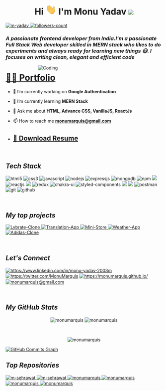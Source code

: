 <img style="position: relative;" src="https://jusmarktech.com/public/a/images/pages/web_development.gif" alt="">
<!--  <img src="https://github.com/matyo91/matyo91/raw/main/assets/github.gif" alt="Hi, I'm Monu 👋 I'm a 🚀 Indian Full stack web developer 🚀 I ❤️ Happy Hardcore ❤️"> -->
<h1 align="center">
    Hi
    <img src="https://raw.githubusercontent.com/ABSphreak/ABSphreak/master/gifs/Hi.gif" width="35">
    I'm Monu Yadav
    <img src="https://camo.githubusercontent.com/d3359cb00ab0b5ed8f2e1fe3fceb4fbaf3b614340f8c0db99c17b9f50b351770/68747470733a2f2f656d6f6a69732e736c61636b6d6f6a69732e636f6d2f656d6f6a69732f696d616765732f313533313834393433302f343234362f626c6f622d73756e676c61737365732e6769663f31353331383439343330" width="35">
</h1>
<!----------------------------------- Profile View Section ------------------------------------>

<p align="left">
    <a href="https://github.com/monumarquis">
        <img src="https://komarev.com/ghpvc/?username=NazmusSayad&label=Profile%20views&color=0e75b6&style=flat" alt="m-yadav" />
    </a>
    <a href="https://github.com/monumarquis?tab=followers">
        <img src="https://img.shields.io/github/followers/monumarquis?label=Followers&style=social" alt="followers-count">
    </a>
</p>
<h3>
    <i>A passionate frontend developer from India.I'm a passionate Full Stack Web developer skilled in MERN stack who likes to do experiments and always ready for learning new things 😃. I focuses on writing clean, elegant and efficient code</i>
</h3>


<img align="right" alt="Coding" width="400" src="https://cdn.dribbble.com/users/1162077/screenshots/3848914/programmer.gif" alt="">



<!-- <p align="left"> <a href="https://github.com/ryo-ma/github-profile-trophy"><img src="https://github-profile-trophy.vercel.app/?username=shubhojeet1" alt="shubhojeet1" /></a> </p> -->
<h1><a href="https://monumarquis.github.io/"> 👨‍💻 Portfolio</a></h1>

- 🔭 I’m currently working on **Google Authentication**

- 🌱 I’m currently learning **MERN Stack**

- 💬 Ask me about **HTML, Advance CSS, VanillaJS, ReactJs**

- 📫 How to reach me **monumarquis@gmail.com**
- <h2><a href="https://drive.google.com/uc?export=download&id=18Pxv_xnL2onLThvIK8ofNl5vKKuN1DND">📜 Download Resume</a></h2>


<!----------------------------------- About Section ------------------------------------>


<!-- <h3>
    <i>- Currently working at Kyndryl as a Full Stack Developer</i>
</h3> -->
<br>







<!----------------------------------- Tech Stack Section ------------------------------------>

<h2><i>Tech Stack</i></h2>

<p>
    <img src="https://img.shields.io/badge/HTML5-E34F26?style=for-the-badge&logo=html5&logoColor=white" alt="html5" />
    <img src="https://img.shields.io/badge/CSS3-1572B6?style=for-the-badge&logo=css3&logoColor=white" alt="css3" />
<!--     <img src="https://img.shields.io/badge/Bootstrap-563D7C?style=for-the-badge&logo=bootstrap&logoColor=white" alt="bootstrap" /> -->
<!--     <img src="https://img.shields.io/badge/Tailwind_CSS-38B2AC?style=for-the-badge&logo=tailwind-css&logoColor=white" alt="tailwind" /> -->
    <img src="https://img.shields.io/badge/JavaScript-323330?style=for-the-badge&logo=javascript&logoColor=F7DF1E" alt="javascript" />
    <img src="https://img.shields.io/badge/Node.js-339933?style=for-the-badge&logo=nodedotjs&logoColor=white" alt="nodejs" />
    <img src="https://img.shields.io/badge/Express.js-000000?style=for-the-badge&logo=express&logoColor=white" alt="expressjs" />
    <img src="https://img.shields.io/badge/MongoDB-4EA94B?style=for-the-badge&logo=mongodb&logoColor=white" alt="mongodb" />
    <img src="https://img.shields.io/badge/npm-CB3837?style=for-the-badge&logo=npm&logoColor=white" alt="npm" />
    <img src="https://img.shields.io/badge/typescript-%23007ACC.svg?style=for-the-badge&logo=typescript&logoColor=white" />
    <img src="https://img.shields.io/badge/React-20232A?style=for-the-badge&logo=react&logoColor=61DAFB" alt="reactjs" />
    <img src="https://img.shields.io/badge/React_Router-CA4245?style=for-the-badge&logo=react-router&logoColor=white" />
    <img src="https://img.shields.io/badge/Redux-593D88?style=for-the-badge&logo=redux&logoColor=white" alt="redux" />
    <img src="https://img.shields.io/badge/Chakra%20UI-3bc7bd?style=for-the-badge&logo=chakraui&logoColor=white" alt="chakra-ui" />
    <img src="https://img.shields.io/badge/styled--components-DB7093?style=for-the-badge&logo=styled-components&logoColor=white" alt="styled-components" />
    <img src="https://img.shields.io/badge/Vercel-000000?style=for-the-badge&logo=Vercel&logoColor=white" />
    <img src="https://img.shields.io/badge/netlify-%23000000.svg?style=for-the-badge&logo=netlify&logoColor=#00C7B7" />
    <img src="https://img.shields.io/badge/Postman-FF6C37?style=for-the-badge&logo=Postman&logoColor=white" alt="postman" />
    <img src="https://img.shields.io/badge/Git-f44d27?style=for-the-badge&logo=git&logoColor=white" alt="git" />
    <img src="https://img.shields.io/badge/GitHub-100000?style=for-the-badge&logo=github&logoColor=white" alt="github" />
</p>
<br>



<!----------------------------------- Project Section ------------------------------------>

<h2><i>My top projects</i></h2>


<p align="left">
     <a href="https://github.com/suFi7867/gym.com" target="blank">
        <img src="https://img.shields.io/static/v1?style=for-the-badge&message=GYM-Store&color=E60012&logo=stadia&logoColor=FFFFFF&label=" alt="Lybrate-Clone" />
    </a>
      <a href="https://github.com/suFi7867/chat-box" target="blank">
        <img src="https://img.shields.io/static/v1?style=for-the-badge&message=Chatting App&color=840010&logo=Signal&logoColor=FFFFFF&label=" alt="Translation-App" />
    </a>
    <a href="https://github.com/monumarquis/MailChimp-Store" target="blank">
        <img src="https://img.shields.io/static/v1?style=for-the-badge&message=Mail-Chimp Clone&color=1BB91F&logo=tmux&logoColor=FFFFFF&label=" alt="Mini-Store" />
    </a>
    <a href="https://github.com/monumarquis/mine-youtube" target="blank">
        <img src="https://img.shields.io/static/v1?style=for-the-badge&message=Mine-Youtube&color=FD3A5C&logo=hotjar&logoColor=FFFFFF&label=" alt="Weather-App" />
    </a>
    <a href="https://github.com/shivshankar0965/booking-clone" target="blank">
        <img src="https://img.shields.io/static/v1?style=for-the-badge&message=Booking-Store Clone&color=7A1FA2&logo=foodpanda&logoColor=FFFFFF&label=" alt="Adidas-Clone" />
    </a>
</p>
<br>
<!----------------------------------- Social Media Links Section ------------------------------------>

<h2><i>Let's Connect</i></h2>


<p align="left">
    <a href="https://www.linkedin.com/in/monu-yadav-2003m" target="blank">
        <img align="center" src="https://img.shields.io/badge/LinkedIn-0077B5?style=for-the-badge&logo=linkedin&logoColor=white" alt="https://www.linkedin.com/in/monu-yadav-2003m" />
    </a>
    <a href="https://twitter.com/MonuMarquis" target="blank">
        <img align="center" src="https://img.shields.io/badge/Twitter-1DA1F2?style=for-the-badge&logo=twitter&logoColor=white" alt="https://twitter.com/MonuMarquis" />
    </a>
    <a href="https://monumarquis.github.io/" target="blank">
        <img align="center" src="https://img.shields.io/badge/Portfolio-18A303?style=for-the-badge&logo=ionic&logoColor=white" alt="https://monumarquis.github.io/" />
    </a>
    <a  href="mailto:monumarquis@gmail.com" target="blank">
        <img align="center" src="https://img.shields.io/badge/Gmail-D14836?style=for-the-badge&logo=gmail&logoColor=white" alt="monumarquis@gmail.com" />
    </a>
</p>
<br>



<!----------------------------------- GitHub Stats Section ------------------------------------>

<h2><i>My GitHub Stats</i></h2>

<p align="center" >
    <img align="center" src="https://github-readme-stats.vercel.app/api/top-langs/?username=monumarquis&layout=compact&show_icons=true&theme=radical" alt="monumarquis" height="159" />
    <img align="center" src="https://github-readme-stats.vercel.app/api?username=monumarquis&show_icons=true&theme=radical" alt="monumarquis" height="159" />
</p>
<br>
<p align="center" ><img align="center"  height="159" src="https://github-readme-streak-stats.herokuapp.com/?user=monumarquis&show_icons=true&locale=en&theme=radical" alt="monumarquis" /></p>
<a href="http://www.github.com/monumarquis">
  <img src="https://github-readme-activity-graph.cyclic.app/graph?username=monumarquis&point=f007d8&line=f0cd07&area_color=310938&theme=react-dark" alt="GitHub Commits Graph" />
</a>


<!----------------------------------- Top Repository Section ------------------------------------>

<h2><i>Top Repositories</i></h2>


<p>
    <a href="https://github.com/suFi7867/gym.com">
        <img align="center" src="https://github-readme-stats.vercel.app/api/pin/?username=suFi7867&repo=gym.com&border_radius=0&theme=radical" alt="m-sehrawat" />
    </a>
    <a href="https://github.com/suFi7867/chat-box">
        <img align="center" src="https://github-readme-stats.vercel.app/api/pin/?username=suFi7867&repo=chat-box&border_radius=0&theme=radical" alt="m-sehrawat" />
    </a>
     <a href="https://github.com/monumarquis/MailChimp-Store">
        <img align="center" src="https://github-readme-stats.vercel.app/api/pin/?username=monumarquis&repo=MailChimp-Store&border_radius=0&theme=radical" alt="monumarquis" />
    </a>
       <a href="https://github.com/monumarquis/mine-youtube">
        <img align="center" src="https://github-readme-stats.vercel.app/api/pin/?username=monumarquis&repo=mine-youtube&border_radius=0&theme=radical" alt="monumarquis" />
           </a>
    <a href="https://github.com/shivshankar0965/dusty-jewel-3645">
        <img align="center" src="https://github-readme-stats.vercel.app/api/pin/?username=shivshankar0965&repo=dusty-jewel-3645&border_radius=0&theme=radical" alt="monumarquis" />
    </a>
      <a href="https://github.com/monumarquis/Fabbag-Clone">
        <img align="center" src="https://github-readme-stats.vercel.app/api/pin/?username=monumarquis&repo=Fabbag-Clone&border_radius=0&theme=radical" alt="monumarquis" />
    </a>
    
    
 
    
</p>
